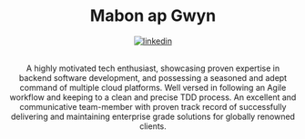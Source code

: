 <div align="center">
  <h1>Mabon ap Gwyn</h1>

  <div align="center">
    <a href="https://www.linkedin.com/in/mabon-ap-gwyn-80ab677b/">
        <img alt="linkedin" title="My LinkedIn Page" src="https://img.shields.io/badge/LinkedIn-0077B5?style=for-the-badge&logo=linkedin&logoColor=white" />
    </a>
  </div>
  <br>
  <p>
    A highly motivated tech enthusiast, showcasing proven expertise in backend software development, and possessing a seasoned and adept command of multiple cloud platforms. Well versed in following an Agile workflow and keeping to a clean and precise TDD process. An excellent and communicative team-member with proven track record of successfully delivering and maintaining enterprise grade solutions for globally renowned clients.
  </p>
</div>

